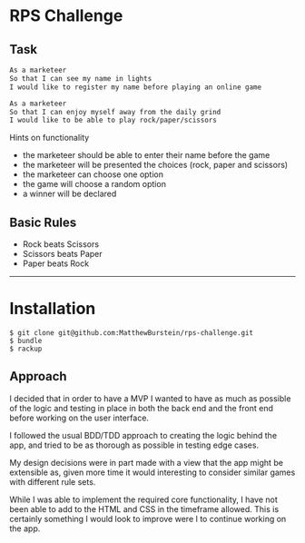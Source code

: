 # RPS Challenge

Task
----


```sh
As a marketeer
So that I can see my name in lights
I would like to register my name before playing an online game

As a marketeer
So that I can enjoy myself away from the daily grind
I would like to be able to play rock/paper/scissors
```

Hints on functionality

- the marketeer should be able to enter their name before the game
- the marketeer will be presented the choices (rock, paper and scissors)
- the marketeer can choose one option
- the game will choose a random option
- a winner will be declared

## Basic Rules

- Rock beats Scissors
- Scissors beats Paper
- Paper beats Rock

___

Installation
===

```
$ git clone git@github.com:MatthewBurstein/rps-challenge.git
$ bundle
$ rackup
```

Approach
---
I decided that in order to have a MVP I wanted to have as much as possible of the logic and testing in place in both the back end and the front end before working on the user interface.

I followed the usual BDD/TDD approach to creating the logic behind the app, and tried to be as thorough as possible in testing edge cases.

My design decisions were in part made with a view that the app might be extensible as, given more time it would interesting to consider similar games with different rule sets.

While I was able to implement the required core functionality, I have not been able to add to the HTML and CSS in the timeframe allowed. This is certainly something I would look to improve were I to continue working on the app.
